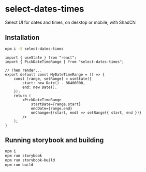 # select-dates-times

Select UI for dates and times, on desktop or mobile, with ShadCN

## Installation

```bash
npm i -S select-dates-times

```

```tsx
import { useState } from "react";
import { PickDateTimeRange } from "select-dates-times";

// Then render...
export default const MyDateTimeRange = () => {
    const [range, setRange] = useState({
        start: new Date() - 86400000,
        end: new Date(),
    });
    return (
        <PickDateTimeRange
            startDate={range.start}
            endDate={range.end}
            onChange={(start, end) => setRange({ start, end })}
        />
    );
}
```

## Running storybook and building

```bash
npm i
npm run storybook
npm run storybook-build
npm run build
```
